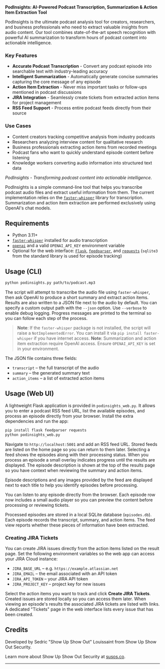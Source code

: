 **PodInsights: AI-Powered Podcast Transcription, Summarization & Action Item Extraction Tool**

PodInsights is the ultimate podcast analysis tool for creators, researchers, and business professionals who need to extract valuable insights from audio content. Our tool combines state-of-the-art speech recognition with powerful AI summarization to transform hours of podcast content into actionable intelligence.

### Key Features

- **Accurate Podcast Transcription** - Convert any podcast episode into searchable text with industry-leading accuracy
- **Intelligent Summarization** - Automatically generate concise summaries capturing the core message of any episode
- **Action Item Extraction** - Never miss important tasks or follow-ups mentioned in podcast discussions
- **JIRA Integration** - Seamlessly create tickets from extracted action items for project management
- **RSS Feed Support** - Process entire podcast feeds directly from their source

### Use Cases

- Content creators tracking competitive analysis from industry podcasts
- Researchers analyzing interview content for qualitative research
- Business professionals extracting action items from recorded meetings
- Podcast fans who want to quickly understand episode content before listening
- Knowledge workers converting audio information into structured text data

*PodInsights - Transforming podcast content into actionable intelligence.*

PodInsights is a simple command-line tool that helps you transcribe podcast audio files and extract useful information from them. The current implementation relies on the [`faster-whisper`](https://github.com/guillaumekln/faster-whisper) library for transcription. Summarization and action item extraction are performed exclusively using OpenAI's chat models.

## Requirements

- Python 3.11+
- [`faster-whisper`](https://github.com/guillaumekln/faster-whisper) installed for audio transcription
- [`openai`](https://pypi.org/project/openai/) and a valid `OPENAI_API_KEY` environment variable
- Optional for the web interface: [`Flask`](https://palletsprojects.com/p/flask/), [`feedparser`](https://pypi.org/project/feedparser/), and [`requests`](https://pypi.org/project/requests/)
  (`sqlite3` from the standard library is used for episode tracking)

## Usage (CLI)

```bash
python podinsights.py path/to/podcast.mp3
```

The script will attempt to transcribe the audio file using `faster-whisper`, then ask OpenAI to produce a short summary and extract action items. Results are also written to a JSON file next to the audio by default. You can specify a custom output path with the `--json` option. Use `--verbose` to enable debug logging.
Progress messages are printed to the terminal so you can follow each step of the process.

> **Note**: If the `faster-whisper` package is not installed, the script will raise a `NotImplementedError`. You can install it via `pip install faster-whisper` if you have internet access.
> **Note**: Summarization and action item extraction require OpenAI access. Ensure `OPENAI_API_KEY` is set in your environment.

The JSON file contains three fields:

- `transcript` – the full transcript of the audio
- `summary` – the generated summary text
- `action_items` – a list of extracted action items

## Usage (Web UI)

A lightweight Flask application is provided in `podinsights_web.py`. It allows you to enter a podcast RSS feed URL, list the available episodes, and process an episode directly from your browser. Install the extra dependencies and run the app:

```bash
pip install flask feedparser requests
python podinsights_web.py
```

Navigate to `http://localhost:5001` and add an RSS feed URL. Stored feeds are listed on the home page so you can return to them later. Selecting a feed shows the episodes along with their processing status.
When you process an episode a small overlay indicates progress until the results are displayed.
The episode description is shown at the top of the results page so you have context when reviewing the summary and action items.

Episode descriptions and any images provided by the feed are displayed next to each title to help you identify episodes before processing.

You can listen to any episode directly from the browser. Each episode row now includes a small audio player so you can preview the content before processing or reviewing tickets.

Processed episodes are stored in a local SQLite database (`episodes.db`). Each episode records the transcript, summary, and action items. The feed view reports whether these pieces of information have been extracted.


### Creating JIRA Tickets

You can create JIRA issues directly from the action items listed on the result
page. Set the following environment variables so the web app can access your
JIRA Cloud instance:

- `JIRA_BASE_URL` – e.g. `https://example.atlassian.net`
- `JIRA_EMAIL` – the email associated with an API token
- `JIRA_API_TOKEN` – your JIRA API token
- `JIRA_PROJECT_KEY` – project key for new issues

Select the action items you want to track and click **Create JIRA Tickets**.
Created issues are stored locally so you can access them later. When viewing an
episode's results the associated JIRA tickets are listed with links. A dedicated
"Tickets" page in the web interface lists every issue that has been created.

## Credits

Developed by Sedric "Show Up Show Out" Louissaint from Show Up Show Out Security. 

Learn more about Show Up Show Out Security at [susos.co](https://susos.co).

---